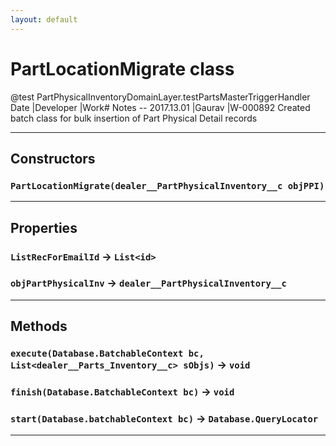 ```yaml
---
layout: default
---
```

# PartLocationMigrate class

 @test PartPhysicalInventoryDomainLayer.testPartsMasterTriggerHandler Date            |Developer            |Work# Notes -- 2017.13.01      |Gaurav               |W-000892 Created batch class for bulk insertion of Part Physical Detail records

---
## Constructors
### `PartLocationMigrate(dealer__PartPhysicalInventory__c objPPI)`
---
## Properties

### `ListRecForEmailId` → `List<id>`

### `objPartPhysicalInv` → `dealer__PartPhysicalInventory__c`

---
## Methods
### `execute(Database.BatchableContext bc, List<dealer__Parts_Inventory__c> sObjs)` → `void`
### `finish(Database.BatchableContext bc)` → `void`
### `start(Database.batchableContext bc)` → `Database.QueryLocator`
---
